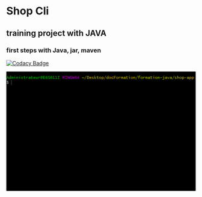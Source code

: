 # Shop Cli

## training project with JAVA

### first steps with Java, jar, maven 

[![Codacy Badge](https://api.codacy.com/project/badge/Grade/38c94f60b77746f58c12cc1e1fd2f68d)](https://www.codacy.com/app/LudvigSahakyan/Shop-Cli?utm_source=github.com&amp;utm_medium=referral&amp;utm_content=LudvigSahakyan/Shop-Cli&amp;utm_campaign=Badge_Grade)

![alt text](demo.gif)
